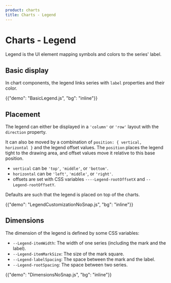 ```yaml
---
product: charts
title: Charts - Legend
---
```


# Charts - Legend

<p class="description">Legend is the UI element mapping symbols and colors to the series' label.</p>

## Basic display

In chart components, the legend links series with `label` properties and their color.

{{"demo": "BasicLegend.js", "bg": "inline"}}

## Placement

The legend can either be displayed in a `'column'` or `'row'` layout with the `direction` property.

It can also be moved by a combination of `position: { vertical, horizontal }` and the legend offset values.
The `position` places the legend tight to the drawing area, and offset values move it relative to this base position.

- `vertical` can be `'top'`, `'middle'`, or `'bottom'`.
- `horizontal` can be `'left'`, `'middle'`, or `'right'`.
- offsets are set with CSS variables `----Legend-rootOffsetX` and `--Legend-rootOffsetY`.

Defaults are such that the legend is placed on top of the charts.

{{"demo": "LegendCustomizationNoSnap.js", "bg": "inline"}}

## Dimensions

The dimension of the legend is defined by some CSS variables:

- `--Legend-itemWidth`: The width of one series (including the mark and the label).
- `--Legend-itemMarkSize`: The size of the mark square.
- `--Legend-labelSpacing`: The space between the mark and the label.
- `--Legend-rootSpacing`: The space between two series.

{{"demo": "DimensionsNoSnap.js", "bg": "inline"}}
